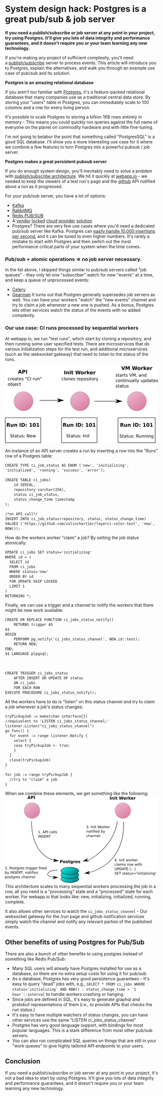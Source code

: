# System design hack: Postgres is a great pub/sub & job server

**If you need a publish/subscribe or job server at any point in your project, try using Postgres. It'll give you lots of data integrity and performance guarantees, and it doesn't require you or your team learning any new technology.**

If you're making any project of sufficient complexity, you'll need a [publish/subscribe](https://en.wikipedia.org/wiki/Publish%E2%80%93subscribe_pattern) server to process events. This article will introduce you to Postgres, explain the alternatives, and walk you through an example use case of pub/sub and its solution.

**Postgres is an amazing relational database**

If you aren't too familiar with [Postgres](https://www.postgresql.org/), it's a feature-packed relational database that many companies use as a traditional central data store. By storing your "users" table in Postgres, you can immediately scale to 100 columns and a row for every living person.

It's possible to scale Postgres to storing a billion 1KB rows entirely in memory - This means you could quickly run queries against the full name of everyone on the planet on commodity hardware and with little fine-tuning.

I'm not going to belabor the point that something called "PostgresSQL" is a good SQL database. I'll show you a more interesting use case for it where we combine a few features to turn Postgres into a powerful pubsub / job server.

**Postgres makes a great persistent pubsub server**

If you do enough system design, you'll inevitably need to solve a problem with [publish/subscribe architecture](https://en.wikipedia.org/wiki/Publish%E2%80%93subscribe_pattern). We hit it quickly at [webapp.io](https://webapp.io/) - we needed to keep the viewers of a test run's page and the [github](https://github.com/) API notified about a run as it progressed.

For your pub/sub server, you have a lot of options:

- [Kafka](https://kafka.apache.org/)
- [RabbitMQ](https://www.rabbitmq.com/)
- [Redis PUB/SUB](https://redis.io/topics/pubsub)
- A [vendor](https://aws.amazon.com/sqs/) [locked](https://cloud.google.com/pubsub/docs/overview) [cloud](https://docs.microsoft.com/en-us/azure/event-grid/) [provider](https://docs.microsoft.com/en-us/azure/event-grid/) [solution](https://docs.microsoft.com/en-us/azure/service-bus-messaging/)
- Postgres?
  There are very few use cases where you'd need a dedicated pub/sub server like Kafka. Postgres can [easily handle 10,000 insertions per second](https://severalnines.com/blog/benchmarking-postgresql-performance), and it can be tuned to even higher numbers. It's rarely a mistake to start with Postgres and then switch out the most performance critical parts of your system when the time comes.

### Pub/sub + atomic operations ⇒ no job server necessary.

In the list above, I skipped things similar to pub/sub servers called "job queues" - they only let one "subscriber" watch for new "events" at a time, and keep a queue of unprocessed events:

- [Celery](http://www.celeryproject.org/)
- [Gearman](http://gearman.org/)
  It turns out that Postgres generally supersedes job servers as well. You can have your workers "watch" the "new events" channel and try to claim a job whenever a new one is pushed. As a bonus, Postgres lets other services watch the status of the events with no added complexity.

### Our use case: CI runs processed by sequential workers

At webapp.io, we run "test runs", which start by cloning a repository, and then running some user specified tests. There are microservices that do various initialization steps for the test run, and additional microservices (such as the websocket gateway) that need to listen to the status of the runs.

![How a test run is processed at webapp.io](../static/images/2022/w51_System_design_hack_Postgres_is_a_great_pub_sub_&_job_server/run-flow.svg "How a test run is processed at webapp.io")

An instance of an API server creates a run by inserting a row into the "Runs" row of a Postgres table:

```plain
CREATE TYPE ci_job_status AS ENUM ('new', 'initializing', 'initialized', 'running', 'success', 'error');

CREATE TABLE ci_jobs(
	id SERIAL,
	repository varchar(256),
	status ci_job_status,
	status_change_time timestamp
);

/*on API call*/
INSERT INTO ci_job_status(repository, status, status_change_time) VALUES ('https://github.com/colinchartier/layerci-color-test', 'new', NOW());
```

How do the workers worker "claim" a job? By setting the job status atomically:

```plain
UPDATE ci_jobs SET status='initializing'
WHERE id = (
  SELECT id
  FROM ci_jobs
  WHERE status='new'
  ORDER BY id
  FOR UPDATE SKIP LOCKED
  LIMIT 1
)
RETURNING *;
```

Finally, we can use a trigger and a channel to notify the workers that there might be new work available:

```plain
CREATE OR REPLACE FUNCTION ci_jobs_status_notify()
	RETURNS trigger AS
$$
BEGIN
	PERFORM pg_notify('ci_jobs_status_channel', NEW.id::text);
	RETURN NEW;
END;
$$ LANGUAGE plpgsql;



CREATE TRIGGER ci_jobs_status
	AFTER INSERT OR UPDATE OF status
	ON ci_jobs
	FOR EACH ROW
EXECUTE PROCEDURE ci_jobs_status_notify();
```

All the workers have to do is "listen" on this status channel and try to claim a job whenever a job's status changes:

```plain
tryPickupJob := make(chan interface{})
//equivalent to 'LISTEN ci_jobs_status_channel;'
listener.Listen("ci_jobs_status_channel")
go func() {
  for event := range listener.Notify {
    select {
    case tryPickupJob <- true:
    }
  }
  close(tryPickupJob)
}

for job := range tryPickupJob {
  //try to "claim" a job
}
```

When we combine these elements, we get something like the following:
![queue-system](../static/images/2022/w51_System_design_hack_Postgres_is_a_great_pub_sub_&_job_server/queue-system.svg)
This architecture scales to many sequential workers processing the job in a row, all you need is a "processing" state and a "processed" state for each worker. For webapp.io that looks like: new, initializing, initialized, running, complete.

It also allows other services to watch the `ci_jobs_status_channel` - Our websocket gateway for the /run page and github notification services simply watch the channel and notify any relevant parties of the published events.

## Other benefits of using Postgres for Pub/Sub

There are also a bunch of other benefits to using postgres instead of something like Redis Pub/Sub:

- Many SQL users will already have Postgres installed for use as a database, so there are no extra setup costs for using it for pub/sub.
- As a database, Postgres has very good persistence guarantees - It's easy to query "dead" jobs with, e.g., `SELECT * FROM ci_jobs WHERE status='initializing' AND NOW() - status_change_time > '1 hour'::interval` to handle workers crashing or hanging.
- Since jobs are defined in SQL, it's easy to generate graphql and protobuf representations of them (i.e., to provide APIs that checks the run status.)
- It's easy to have multiple watchers of status changes, you can have other services use the same "LISTEN ci_jobs_status_channel"
- Postgres has very good language support, with bindings for most popular languages. This is a stark difference from most other pub/sub servers.
- You can also run complicated SQL queries on things that are still in your "work queues" to give highly tailored API endpoints to your users.

## Conclusion

If you need a publish/subscribe or job server at any point in your project, it's not a bad idea to start by using Postgres. It'll give you lots of data integrity and performance guarantees, and it doesn't require you or your team learning any new technology.

